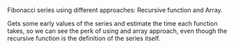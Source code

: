 Fibonacci series using different approaches: Recursive function and Array.

Gets some early values of the series and estimate the time each function takes, so we can see the perk of using and array approach, even though the recursive function is the definition of the series itself. 
